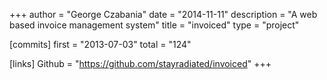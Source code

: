 +++
author = "George Czabania"
date = "2014-11-11"
description = "A web based invoice management system"
title = "invoiced"
type = "project"

[commits]
  first = "2013-07-03"
  total = "124"

[links]
  Github = "https://github.com/stayradiated/invoiced"
+++

